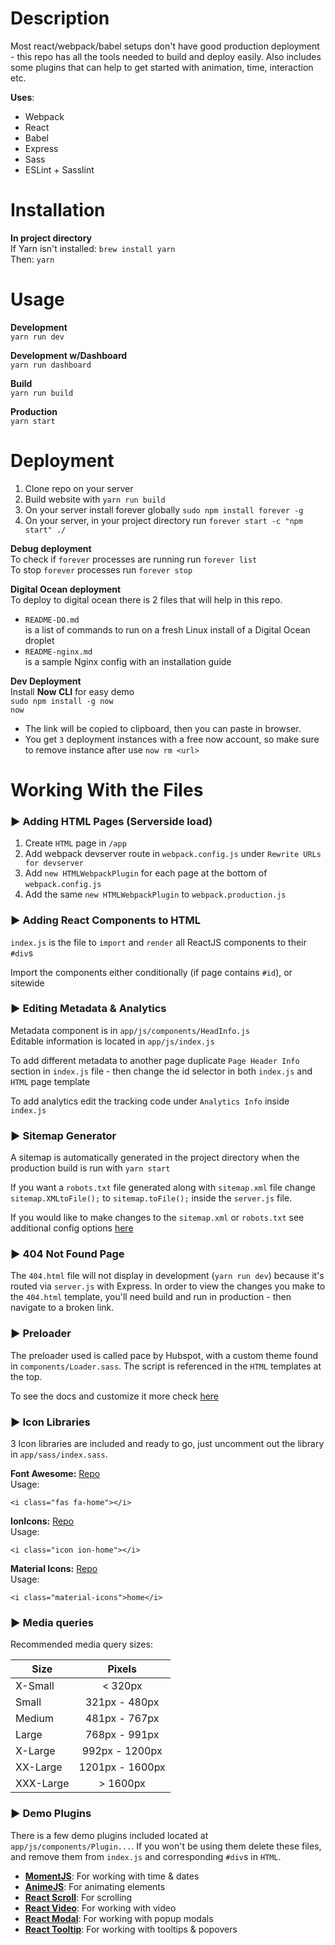 # Description
Most react/webpack/babel setups don't have good production deployment - this repo has all the tools needed to build and deploy easily. Also includes some plugins that can help to get started with animation, time, interaction etc.

**Uses**:
- Webpack
- React
- Babel
- Express
- Sass
- ESLint + Sasslint

# Installation
**In project directory**  
If Yarn isn't installed: `brew install yarn`  
Then: `yarn`

# Usage
**Development**  
`yarn run dev`

**Development w/Dashboard**  
`yarn run dashboard`

**Build**  
`yarn run build`

**Production**  
`yarn start`

# Deployment
1) Clone repo on your server
2) Build website with `yarn run build`
3) On your server install forever globally `sudo npm install forever -g`
4) On your server, in your project directory run `forever start -c "npm start" ./`

**Debug deployment**  
To check if `forever` processes are running run `forever list`  
To stop `forever` processes run `forever stop`

**Digital Ocean deployment**  
To deploy to digital ocean there is 2 files that will help in this repo.  
- `README-DO.md`  
is a list of commands to run on a fresh Linux install of a Digital Ocean droplet  
- `README-nginx.md`  
is a sample Nginx config with an installation guide

**Dev Deployment**  
Install **Now CLI** for easy demo  
`sudo npm install -g now`  
`now`  
- The link will be copied to clipboard, then you can paste in browser.
- You get `3` deployment instances with a free now account, so make sure to remove instance after use `now rm <url>`

# Working With the Files  
  
### ▶️ Adding HTML Pages (Serverside load)
1) Create `HTML` page in `/app`
2) Add webpack devserver route in `webpack.config.js` under `Rewrite URLs for devserver`
3) Add `new HTMLWebpackPlugin` for each page at the bottom of `webpack.config.js`
4) Add the same `new HTMLWebpackPlugin` to `webpack.production.js`

### ▶️ Adding React Components to HTML
`index.js` is the file to `import` and `render` all ReactJS components to their `#div`s  
  
Import the components either conditionally (if page contains `#id`), or sitewide

### ▶️ Editing Metadata & Analytics
Metadata component is in `app/js/components/HeadInfo.js`  
Editable information is located in `app/js/index.js`  
  
To add different metadata to another page duplicate `Page Header Info` section in `index.js` file - then change the id selector in both `index.js` and `HTML` page template  
  
To add analytics edit the tracking code under `Analytics Info` inside `index.js`

### ▶️ Sitemap Generator
A sitemap is automatically generated in the project directory when the production build is run with `yarn start`  
  
If you want a `robots.txt` file generated along with `sitemap.xml` file change `sitemap.XMLtoFile();` to `sitemap.toFile();` inside the `server.js` file.  
  
If you would like to make changes to the `sitemap.xml` or `robots.txt` see additional config options [here](https://github.com/hex7c0/express-sitemap)

### ▶️ 404 Not Found Page
The `404.html` file will not display in development (`yarn run dev`) because it's routed via `server.js` with Express. In order to view the changes you make to the `404.html` template, you'll need build and run in production - then navigate to a broken link.

### ▶️ Preloader
The preloader used is called pace by Hubspot, with a custom theme found in `components/Loader.sass`. The script is referenced in the `HTML` templates at the top.  
  
To see the docs and customize it more check [here](http://github.hubspot.com/pace/)

### ▶️ Icon Libraries
3 Icon libraries are included and ready to go, just uncomment out the library in `app/sass/index.sass`. 
  
**Font Awesome:**
[Repo](https://fontawesome.com/icons?d=listing&m=free)  
Usage:  
```
<i class="fas fa-home"></i>
```
  
**IonIcons:**
[Repo](http://ionicons.com/)  
Usage:  
```
<i class="icon ion-home"></i>
```
  
**Material Icons:**
[Repo](https://material.io/icons/)  
Usage:  
```
<i class="material-icons">home</i>
```
  
### ▶️ Media queries
Recommended media query sizes:  

| Size          | Pixels           |
| ------------- |:----------------:|
| X-Small       | < 320px          |
| Small         | 321px - 480px    |
| Medium        | 481px - 767px    |
| Large         | 768px - 991px    |
| X-Large       | 992px - 1200px   |
| XX-Large      | 1201px - 1600px  |
| XXX-Large     | > 1600px         |


### ▶️ Demo Plugins
There is a few demo plugins included located at `app/js/components/Plugin...`. If you won't be using them delete these files, and remove them from `index.js` and corresponding `#div`s in `HTML`.

- [**MomentJS**](https://momentjs.com/): For working with time & dates
- [**AnimeJS**](http://animejs.com/): For animating elements
- [**React Scroll**](https://github.com/fisshy/react-scroll): For scrolling
- [**React Video**](https://github.com/video-react/video-react): For working with video
- [**React Modal**](https://github.com/reactjs/react-modal): For working with popup modals
- [**React Tooltip**](https://github.com/wwayne/react-tooltip): For working with tooltips & popovers
